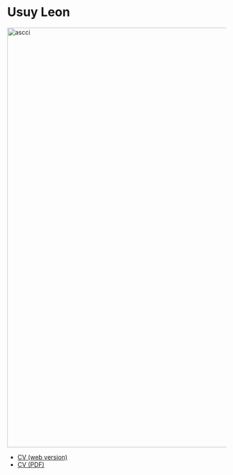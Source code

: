 # Usuy Leon

<img width="775" height="964" alt="ascci" src="https://github.com/user-attachments/assets/ebbdf037-4461-4775-952d-8956c2755e69" />

- [CV (web version)](https://usuy-leon.github.io/cv/)
- [CV (PDF)]()

